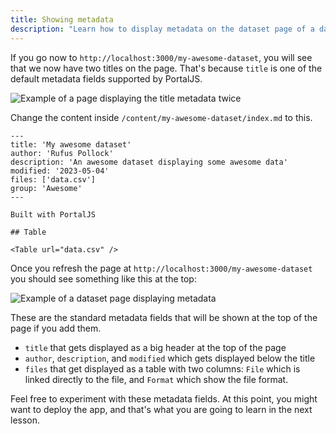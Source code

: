 ```yaml
---
title: Showing metadata 
description: "Learn how to display metadata on the dataset page of a data portal"
---
```


If you go now to `http://localhost:3000/my-awesome-dataset`, you will see that we now have two titles on the page. That's because `title` is one of the default metadata fields supported by PortalJS.

![Example of a page displaying the title metadata twice](https://i.imgur.com/O145uuc.png)

Change the content inside `/content/my-awesome-dataset/index.md` to this.

```
---
title: 'My awesome dataset'
author: 'Rufus Pollock'
description: 'An awesome dataset displaying some awesome data'
modified: '2023-05-04'
files: ['data.csv']
group: 'Awesome'
---

Built with PortalJS

## Table

<Table url="data.csv" />
```

Once you refresh the page at `http://localhost:3000/my-awesome-dataset` you should see something like this at the top:

![Example of a dataset page displaying metadata](https://i.imgur.com/nvDYJQT.png)

These are the standard metadata fields that will be shown at the top of the page if you add them.

- `title` that gets displayed as a big header at the top of the page
- `author`, `description`, and `modified` which gets displayed below the title
- `files` that get displayed as a table with two columns: `File` which is linked directly to the file, and `Format` which show the file format.

Feel free to experiment with these metadata fields. At this point, you might want to deploy the app, and that's what you are going to learn in the next lesson.

<DocsPagination prev="/docs/searching-datasets" next="/docs/deploying-your-portaljs-app" />
